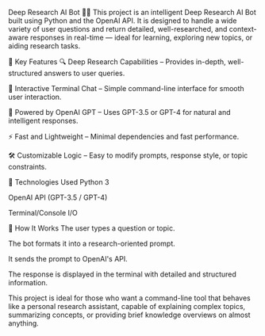 Deep Research AI Bot 🧠🤖
This project is an intelligent Deep Research AI Bot built using Python and the OpenAI API. It is designed to handle a wide variety of user questions and return detailed, well-researched, and context-aware responses in real-time — ideal for learning, exploring new topics, or aiding research tasks.

🌟 Key Features
🔍 Deep Research Capabilities – Provides in-depth, well-structured answers to user queries.

💬 Interactive Terminal Chat – Simple command-line interface for smooth user interaction.

🧠 Powered by OpenAI GPT – Uses GPT-3.5 or GPT-4 for natural and intelligent responses.

⚡ Fast and Lightweight – Minimal dependencies and fast performance.

🛠️ Customizable Logic – Easy to modify prompts, response style, or topic constraints.

🧰 Technologies Used
Python 3

OpenAI API (GPT-3.5 / GPT-4)

Terminal/Console I/O

🚀 How It Works
The user types a question or topic.

The bot formats it into a research-oriented prompt.

It sends the prompt to OpenAI's API.

The response is displayed in the terminal with detailed and structured information.

This project is ideal for those who want a command-line tool that behaves like a personal research assistant, capable of explaining complex topics, summarizing concepts, or providing brief knowledge overviews on almost anything.
